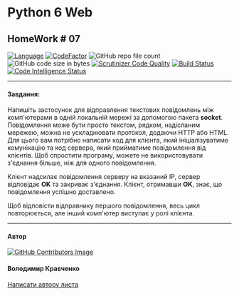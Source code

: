 # Python 6 Web 
## HomeWork # 07

[![Language](https://img.shields.io/badge/language-python-blue)](https://www.python.org)
[![CodeFactor](https://www.codefactor.io/repository/github/vlodyakr/python-6-web-homework-07/badge)](https://www.codefactor.io/repository/github/vlodyakr/python-6-web-homework-07)
![GitHub repo file count](https://img.shields.io/github/directory-file-count/VlodyaKr/Python-6-Web-HomeWork-07)
![GitHub code size in bytes](https://img.shields.io/github/languages/code-size/VlodyaKr/Python-6-Web-HomeWork-07)
[![Scrutinizer Code Quality](https://scrutinizer-ci.com/g/VlodyaKr/Python-6-Web-HomeWork-07/badges/quality-score.png?b=main)](https://scrutinizer-ci.com/g/VlodyaKr/Python-6-Web-HomeWork-07/?branch=main)
[![Build Status](https://scrutinizer-ci.com/g/VlodyaKr/Python-6-Web-HomeWork-07/badges/build.png?b=main)](https://scrutinizer-ci.com/g/VlodyaKr/Python-6-Web-HomeWork-07/build-status/main)
[![Code Intelligence Status](https://scrutinizer-ci.com/g/VlodyaKr/Python-6-Web-HomeWork-07/badges/code-intelligence.svg?b=main)](https://scrutinizer-ci.com/code-intelligence)

---
#### Завдання:

Напишіть застосунок для відправлення текстових повідомлень між комп'ютерами в одній локальній мережі за допомогою пакета **socket**. Повідомлення може бути просто текстом, рядком, надісланим мережею, можна не ускладнювати протокол, додаючи HTTP або HTML. Для цього вам потрібно написати код для клієнта, який ініціалізуватиме комунікацію та код сервера, який прийматиме повідомлення від клієнтів. Щоб спростити програму, можете не використовувати з'єднання більше, ніж для одного повідомлення.

Клієнт надсилає повідомлення серверу на вказаний IP, сервер відповідає **OK** та закриває з'єднання. Клієнт, отримавши **OK**, знає, що повідомлення успішно доставлено.

Щоб відповісти відправнику першого повідомлення, весь цикл повторюється, але інший комп'ютер виступає у ролі клієнта.

---
#### Автор
[![GitHub Contributors Image](https://contrib.rocks/image?repo=VlodyaKr/Python-6-Web-HomeWork-07)](https://github.com/VlodyaKr)

#### Володимир Кравченко
[Написати автору листа](mailto:vlodya@gmail.com?subject=Python-6-Web-HomeWork-07)
